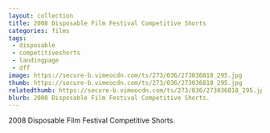 ```yaml
---
layout: collection
title: 2008 Disposable Film Festival Competitive Shorts
categories: films
tags:
 - disposable
 - competitiveshorts
 - landingpage
 - dff
image: https://secure-b.vimeocdn.com/ts/273/036/273036818_295.jpg
thumb: https://secure-b.vimeocdn.com/ts/273/036/273036818_295.jpg
relatedthumb: https://secure-b.vimeocdn.com/ts/273/036/273036818_295.jpg
blurb: 2008 Disposable Film Festival Competitive Shorts.
---
```


2008 Disposable Film Festival Competitive Shorts.